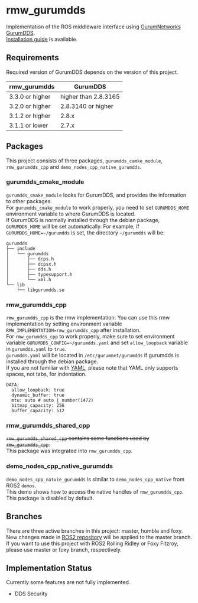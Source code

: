 # rmw_gurumdds
Implementation of the ROS middleware interface using [GurumNetworks GurumDDS](https://www.gurum.cc/index_eng).  
[Installation guide](https://docs.ros.org/en/humble/Installation/DDS-Implementations/Working-with-GurumNetworks-GurumDDS.html) is available.

## Requirements
Required version of GurumDDS depends on the version of this project.

| rmw_gurumdds             | GurumDDS                    |
|--------------------------|-----------------------------|
| 3.3.0  or higher         | higher than 2.8.3165        |
| 3.2.0  or higher         | 2.8.3140 or higher          |
| 3.1.2  or higher         | 2.8.x                       |
| 3.1.1  or lower          | 2.7.x                       |

## Packages
This project consists of three packages, `gurumdds_camke_module`, `rmw_gurumdds_cpp` and `demo_nodes_cpp_native_gurumdds`.

### gurumdds_cmake_module
`gurumdds_cmake_module` looks for GurumDDS, and provides the information to other packages.  
For `gurumdds_cmake_module` to work properly, you need to set `GURUMDDS_HOME` environment variable to where GurumDDS is located.  
If GurumDDS is normally installed through the debian package, `GURUMDDS_HOME` will be set automatically.
For example, if `GURUMDDS_HOME=~/gurumdds` is set, the directory `~/gurumdds` will be:
```
gurumdds
├── include
│   └── gurumdds
│       ├── dcps.h
│       ├── dcpsx.h
│       ├── dds.h
│       ├── typesupport.h
│       └── xml.h
└── lib
    └── libgurumdds.so
```

### rmw_gurumdds_cpp
`rmw_gurumdds_cpp` is the rmw implementation. You can use this rmw implementation by setting environment variable `RMW_IMPLEMENTATION=rmw_gurumdds_cpp` after installation.  
For `rmw_gurumdds_cpp` to work properly, make sure to set environment variable `GURUMDDS_CONFIG=~/gurumdds.yaml` and set `allow_loopback` variable in `gurumdds.yaml` to `true`.   
`gurumdds.yaml` will be located in `/etc/gurumnet/gurumdds` if gurumdds is installed through the debian package.  
If you are not familiar with [YAML](https://yaml.org/), please note that YAML only supports spaces, not tabs, for indentation.  

```
DATA:
  allow_loopback: true
  dynamic_buffer: true
  mtu: auto # auto | number(1472)
  bitmap_capacity: 256
  buffer_capacity: 512
```

### rmw_gurumdds_shared_cpp
~~`rmw_gurumdds_shared_cpp` contains some functions used by `rmw_gurumdds_cpp`.~~  
This package was integrated into `rmw_gurumdds_cpp`.

### demo_nodes_cpp_native_gurumdds
`demo_nodes_cpp_natvie_gurumdds` is similar to `demo_nodes_cpp_native` from ROS2 `demos`.  
This demo shows how to access the native handles of `rmw_gurumdds_cpp`.  
This package is disabled by default.

## Branches
There are three active branches in this project: master, humble and foxy.  
New changes made in [ROS2 repository](https://github.com/ros2) will be applied to the master branch.  
If you want to use this project with ROS2 Rolling Ridley or Foxy Fitzroy, please use master or foxy branch, respectively.

## Implementation Status
Currently some features are not fully implemented.
- DDS Security
